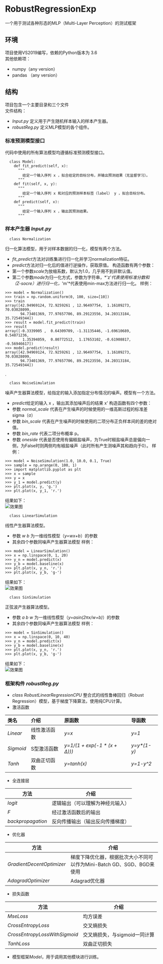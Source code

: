 # RobustRegressionExp
一个用于测试各种形态的MLP（Multi-Layer Perception）的测试框架

## 环境
项目使用VS2019编写，依赖的Python版本为 3.6 <br>
其他依赖项：
* numpy（any version）
* pandas （any version）
## 结构
项目包含一个主要目录和三个文件<br>
文件结构：
* *Input.py*  定义用于产生随机样本输入的样本产生器。
* *robustReg.py* 定义MLP模型的各个组件。
### 标准预测模型接口
代码中使用的所有算法模型均遵循标准预测模型接口。<br>
```
  class Model:
    def fit_predict(self, x):
      """
        给定一个输入序列 x ，拟合给定的目标分布，并输出预测结果（无监督学习）。
      """
    def fit(self, x, y):
      """
        给定一个输入序列 x 和对应的预测样本标签（label） y ，拟合目标分布。
      """
    def predict(self, x):
      """
        给定一个输入序列 x ，输出其预测结果。
      """
```
### 样本产生器 *Input.py*
```
  class Normalization
```
归一化算法模型，用于对样本数据的归一化，模型有两个方法。<br>
* *fit_predict*方法对训练集进行归一化并学习normalization特征。
* *predict*方法对归一化后的值进行逆操作，获取原值。
构造函数有两个参数：<br>
* 第一个参数*scale*为放缩系数，默认为1.0，几乎用不到非默认值。
* 第二个参数*mode*为归一化方式，参数为字符串，*'z'*代表使用标准分数和（Z-socre）进行归一化，*'m'*代表使用min-max方法进行归一化。
样例：
```
>>> model = Normalization()
>>> train = np.random.uniform(0, 100, size=[10])
>>> train
array([42.94969124, 72.9259261 , 12.96497754,  1.16109273, 70.03028099,
       94.73401369, 77.97657706, 89.29123556, 34.20313184, 35.72549344]) 
>>> result = model.fit_predict(train)
>>> result
array([-0.3339905 ,  0.64309709, -1.31135446, -1.69610689,  0.54871236,
        1.35394059,  0.80772512,  1.17653102, -0.61908817, -0.56946617])
>>> model.predict(result)
array([42.94969124, 72.9259261 , 12.96497754,  1.16109273, 70.03028099,
       94.73401369, 77.97657706, 89.29123556, 34.20313184, 35.72549344])

```
.
```
  class NoiseSimulation
```
噪声产生器算法模型，给指定的输入添加指定分布情况的噪声。模型有一个方法。
* *predict*给定的输入 x ，输出其添加噪声后的结果 x'
构造函数有四个参数：<br>
* 参数 *normal_scale* 代表在产生噪声的时候使用的一维高斯过程的标准差 sigma（σ）
* 参数 *bin_scale* 代表在产生噪声的时候使用的二项分布正负样本间的差的绝对值。
* 参数 *bin_rate* 代表二项分布概率 p。
* 参数 *oneside* 代表是否使用有偏椒盐噪声，为True时椒盐噪声总是偏向一侧，为False时则两侧均有椒盐噪声（此时所有产生测噪声其和趋向于0）。
样例：
```
>>> model = NoiseSimulation(1.0, 10.0, 0.1, True)
>>> sample = np.arange(0, 100, 1)
>>> import matplotlib.pyplot as plt
>>> x = sample
>>> y = x
>>> y_1 = model.predict(y)
>>> plt.plot(x, y, 'g.')
>>> plt.plot(x, y_1, 'r.')
```
结果如下：<br>
![效果图](https://github.com/EngineerDDP/RobustRegressionExp/blob/master/RobustRegressionExp/Figure_1.png)
```
  class LinearSimulation
```
线性产生器算法模型。
* 参数 *w* *b* 为一维线性模型（*y=wx+b*）的参数
* 其余四个参数同噪声产生器算法模型
样例：
```
>>> model = LinearSimulation()
>>> x = np.linspace(0, 1, 20)
>>> y_n = model.predict(x)
>>> y_b = model.baseline(x)
>>> plt.plot(x, y_n, 'r.')
>>> plt.plot(x, y_b, 'g-')
```
结果如下：<br>
![效果图](https://github.com/EngineerDDP/RobustRegressionExp/blob/master/RobustRegressionExp/Figure_2.png)
```
  class SinSimulation
```
正弦波产生器算法模型。
* 参数 *a* *b* *w* 为一维线性模型（*y=asin(2πx/w+b)*）的参数
* 其余四个参数同噪声产生器算法模型
样例：
```
>>> model = SinSimulation()
>>> x = np.linspace(0, 10, 40)
>>> y_n = model.predict(x)
>>> y_b = model.baseline(x)
>>> plt.plot(x, y_n, 'r.')
>>> plt.plot(x, y_b, 'g-')
```
结果如下：<br>
![效果图](https://github.com/EngineerDDP/RobustRegressionExp/blob/master/RobustRegressionExp/Figure_3.png)
### 框架构件 *robustReg.py*
* *class RobustLinearRegressionCPU* 整合式的线性鲁棒回归（Robust Regression）模型，基于梯度下降算法，使用纯CPU计算。
* 激活函数<br>

| 类名 | 介绍 | 原函数 | 导函数 |
|:---|:---|:---|:---|
|*Linear*|线性激活函数|_y=x_|_y=1_|
|*Sigmoid*|S型激活函数|_y=1/(1 + exp(-1 * (x + Δ)))_|_y=y*(1-y)_|
|*Tanh*|双曲正切函数|_y=tanh(x)_|_*y=1-y^2*_|

* 全连接层<br>

| 方法|介绍|
|----|----|
|*logit*|逻辑输出（可以理解为神经元输入）|
|*F*|经过激活函数后的输出|
|*backpropagation*|反向传播输出（输出反向传播梯度）|

* 优化器<br>

|方法|介绍|
|----|----|
|*GradientDecentOptimizer*|梯度下降优化器，根据批次大小不同可以作为Mini-Batch GD、SGD、BGD来使用|
|*AdagradOptimizer*|Adagrad优化器|

* 损失函数<br>

|方法|介绍|
|----|----|
|*MseLoss*|均方误差|
|*CrossEntropyLoss*|交叉熵损失|
|*CrossEntropyLossWithSigmoid*|交叉熵损失，与sigmoid一同计算|
|*TanhLoss*|双曲正切损失|

* 模型框架*Model*，用于调用其他模块进行训练。
